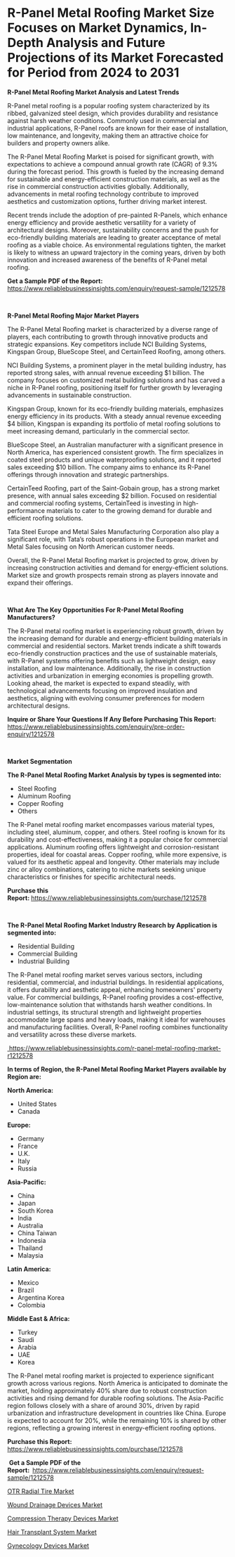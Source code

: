 <p><h1>R-Panel Metal Roofing Market Size Focuses on Market Dynamics, In-Depth Analysis and Future Projections of its Market Forecasted for Period from 2024 to 2031</h1></p><p><strong>R-Panel Metal Roofing Market Analysis and Latest Trends</strong></p>
<p><p>R-Panel metal roofing is a popular roofing system characterized by its ribbed, galvanized steel design, which provides durability and resistance against harsh weather conditions. Commonly used in commercial and industrial applications, R-Panel roofs are known for their ease of installation, low maintenance, and longevity, making them an attractive choice for builders and property owners alike.</p><p>The R-Panel Metal Roofing Market is poised for significant growth, with expectations to achieve a compound annual growth rate (CAGR) of 9.3% during the forecast period. This growth is fueled by the increasing demand for sustainable and energy-efficient construction materials, as well as the rise in commercial construction activities globally. Additionally, advancements in metal roofing technology contribute to improved aesthetics and customization options, further driving market interest.</p><p>Recent trends include the adoption of pre-painted R-Panels, which enhance energy efficiency and provide aesthetic versatility for a variety of architectural designs. Moreover, sustainability concerns and the push for eco-friendly building materials are leading to greater acceptance of metal roofing as a viable choice. As environmental regulations tighten, the market is likely to witness an upward trajectory in the coming years, driven by both innovation and increased awareness of the benefits of R-Panel metal roofing.</p></p>
<p><strong>Get a Sample PDF of the Report:&nbsp;</strong> <a href="https://www.reliablebusinessinsights.com/enquiry/request-sample/1212578?utm_campaign=1138&utm_medium=2&utm_source=Github&utm_content=ia&utm_term=17122024&utm_id=r-panel-metal-roofing">https://www.reliablebusinessinsights.com/enquiry/request-sample/1212578</a></p>
<p>&nbsp;</p>
<p><strong>R-Panel Metal Roofing Major Market Players</strong></p>
<p><p>The R-Panel Metal Roofing market is characterized by a diverse range of players, each contributing to growth through innovative products and strategic expansions. Key competitors include NCI Building Systems, Kingspan Group, BlueScope Steel, and CertainTeed Roofing, among others.</p><p>NCI Building Systems, a prominent player in the metal building industry, has reported strong sales, with annual revenue exceeding $1 billion. The company focuses on customized metal building solutions and has carved a niche in R-Panel roofing, positioning itself for further growth by leveraging advancements in sustainable construction. </p><p>Kingspan Group, known for its eco-friendly building materials, emphasizes energy efficiency in its products. With a steady annual revenue exceeding $4 billion, Kingspan is expanding its portfolio of metal roofing solutions to meet increasing demand, particularly in the commercial sector.</p><p>BlueScope Steel, an Australian manufacturer with a significant presence in North America, has experienced consistent growth. The firm specializes in coated steel products and unique waterproofing solutions, and it reported sales exceeding $10 billion. The company aims to enhance its R-Panel offerings through innovation and strategic partnerships.</p><p>CertainTeed Roofing, part of the Saint-Gobain group, has a strong market presence, with annual sales exceeding $2 billion. Focused on residential and commercial roofing systems, CertainTeed is investing in high-performance materials to cater to the growing demand for durable and efficient roofing solutions.</p><p>Tata Steel Europe and Metal Sales Manufacturing Corporation also play a significant role, with Tata’s robust operations in the European market and Metal Sales focusing on North American customer needs.</p><p>Overall, the R-Panel Metal Roofing market is projected to grow, driven by increasing construction activities and demand for energy-efficient solutions. Market size and growth prospects remain strong as players innovate and expand their offerings.</p></p>
<p>&nbsp;</p>
<p><strong>What Are The Key Opportunities For R-Panel Metal Roofing Manufacturers?</strong></p>
<p><p>The R-Panel metal roofing market is experiencing robust growth, driven by the increasing demand for durable and energy-efficient building materials in commercial and residential sectors. Market trends indicate a shift towards eco-friendly construction practices and the use of sustainable materials, with R-Panel systems offering benefits such as lightweight design, easy installation, and low maintenance. Additionally, the rise in construction activities and urbanization in emerging economies is propelling growth. Looking ahead, the market is expected to expand steadily, with technological advancements focusing on improved insulation and aesthetics, aligning with evolving consumer preferences for modern architectural designs.</p></p>
<p><strong>Inquire or Share Your Questions If Any Before Purchasing This Report:</strong> <a href="https://www.reliablebusinessinsights.com/enquiry/pre-order-enquiry/1212578?utm_campaign=1138&utm_medium=2&utm_source=Github&utm_content=ia&utm_term=17122024&utm_id=r-panel-metal-roofing">https://www.reliablebusinessinsights.com/enquiry/pre-order-enquiry/1212578</a></p>
<p>&nbsp;</p>
<p><strong>Market Segmentation</strong></p>
<p><strong>The R-Panel Metal Roofing Market Analysis by types is segmented into:</strong></p>
<p><ul><li>Steel Roofing</li><li>Aluminum Roofing</li><li>Copper Roofing</li><li>Others</li></ul></p>
<p><p>The R-Panel metal roofing market encompasses various material types, including steel, aluminum, copper, and others. Steel roofing is known for its durability and cost-effectiveness, making it a popular choice for commercial applications. Aluminum roofing offers lightweight and corrosion-resistant properties, ideal for coastal areas. Copper roofing, while more expensive, is valued for its aesthetic appeal and longevity. Other materials may include zinc or alloy combinations, catering to niche markets seeking unique characteristics or finishes for specific architectural needs.</p></p>
<p><strong>Purchase this Report:&nbsp;</strong><a href="https://www.reliablebusinessinsights.com/purchase/1212578?utm_campaign=1138&utm_medium=2&utm_source=Github&utm_content=ia&utm_term=17122024&utm_id=r-panel-metal-roofing">https://www.reliablebusinessinsights.com/purchase/1212578</a></p>
<p>&nbsp;</p>
<p><strong>The R-Panel Metal Roofing Market Industry Research by Application is segmented into:</strong></p>
<p><ul><li>Residential Building</li><li>Commercial Building</li><li>Industrial Building</li></ul></p>
<p><p>The R-Panel metal roofing market serves various sectors, including residential, commercial, and industrial buildings. In residential applications, it offers durability and aesthetic appeal, enhancing homeowners' property value. For commercial buildings, R-Panel roofing provides a cost-effective, low-maintenance solution that withstands harsh weather conditions. In industrial settings, its structural strength and lightweight properties accommodate large spans and heavy loads, making it ideal for warehouses and manufacturing facilities. Overall, R-Panel roofing combines functionality and versatility across these diverse markets.</p></p>
<p><a href="https://www.reliablebusinessinsights.com/r-panel-metal-roofing-market-r1212578?utm_campaign=1138&utm_medium=2&utm_source=Github&utm_content=ia&utm_term=17122024&utm_id=r-panel-metal-roofing">&nbsp;https://www.reliablebusinessinsights.com/r-panel-metal-roofing-market-r1212578</a></p>
<p><strong>In terms of Region, the R-Panel Metal Roofing Market Players available by Region are:</strong></p>
<p>
    <p> <strong> North America: </strong>
        <ul>
            <li>United States</li>
            <li>Canada</li>
        </ul>
        </p> 
    <p> <strong> Europe: </strong>
        <ul>
            <li>Germany</li>
            <li>France</li>
            <li>U.K.</li>
            <li>Italy</li>
            <li>Russia</li>
        </ul>
        </p> 
    <p> <strong> Asia-Pacific: </strong>
        <ul>
            <li>China</li>
            <li>Japan</li>
            <li>South Korea</li>
            <li>India</li>
            <li>Australia</li>
            <li>China Taiwan</li>
            <li>Indonesia</li>
            <li>Thailand</li>
            <li>Malaysia</li>
        </ul>
        </p> 
    <p> <strong> Latin America: </strong>
        <ul>
            <li>Mexico</li>
            <li>Brazil</li>
            <li>Argentina Korea</li>
            <li>Colombia</li>
        </ul>
        </p> 
    <p> <strong> Middle East & Africa: </strong>
        <ul>
            <li>Turkey</li>
            <li>Saudi</li>
            <li>Arabia</li>
            <li>UAE</li>
            <li>Korea</li>
        </ul>
    </p>
    </p>
<p><p>The R-Panel metal roofing market is projected to experience significant growth across various regions. North America is anticipated to dominate the market, holding approximately 40% share due to robust construction activities and rising demand for durable roofing solutions. The Asia-Pacific region follows closely with a share of around 30%, driven by rapid urbanization and infrastructure development in countries like China. Europe is expected to account for 20%, while the remaining 10% is shared by other regions, reflecting a growing interest in energy-efficient roofing options.</p></p>
<p><strong>Purchase this Report: </strong><a href="https://www.reliablebusinessinsights.com/purchase/1212578?utm_campaign=1138&utm_medium=2&utm_source=Github&utm_content=ia&utm_term=17122024&utm_id=r-panel-metal-roofing">https://www.reliablebusinessinsights.com/purchase/1212578</a></p>
<p>&nbsp;<strong>Get a Sample PDF of the Report:&nbsp;&nbsp;</strong><a href="https://www.reliablebusinessinsights.com/enquiry/request-sample/1212578?utm_campaign=1138&utm_medium=2&utm_source=Github&utm_content=ia&utm_term=17122024&utm_id=r-panel-metal-roofing">https://www.reliablebusinessinsights.com/enquiry/request-sample/1212578</a></p>
<p><strong></strong></p>
<p><p><a href="https://github.com/jerhoskinson197676/Market-Research-Report-List-1/blob/main/otr-radial-tire-market.md?utm_campaign=1138&utm_medium=2&utm_source=Github&utm_content=ia&utm_term=17122024&utm_id=r-panel-metal-roofing">OTR Radial Tire Market</a></p><p><a href="https://www.linkedin.com/pulse/wound-drainage-devices-market-research-report-industry-analysis-m3pqf?utm_campaign=1138&utm_medium=2&utm_source=Github&utm_content=ia&utm_term=17122024&utm_id=r-panel-metal-roofing">Wound Drainage Devices Market</a></p><p><a href="https://www.linkedin.com/pulse/significant-growth-anticipated-compression-therapy-devices-market-zquzf?utm_campaign=1138&utm_medium=2&utm_source=Github&utm_content=ia&utm_term=17122024&utm_id=r-panel-metal-roofing">Compression Therapy Devices Market</a></p><p><a href="https://www.linkedin.com/pulse/hair-transplant-system-market-study-findings-forecast-cagr-ojqhf?utm_campaign=1138&utm_medium=2&utm_source=Github&utm_content=ia&utm_term=17122024&utm_id=r-panel-metal-roofing">Hair Transplant System Market</a></p><p><a href="https://www.linkedin.com/pulse/gynecology-devices-market-growth-analysis-2024-2031-trends-strategies-kgvmf?utm_campaign=1138&utm_medium=2&utm_source=Github&utm_content=ia&utm_term=17122024&utm_id=r-panel-metal-roofing">Gynecology Devices Market</a></p></p>